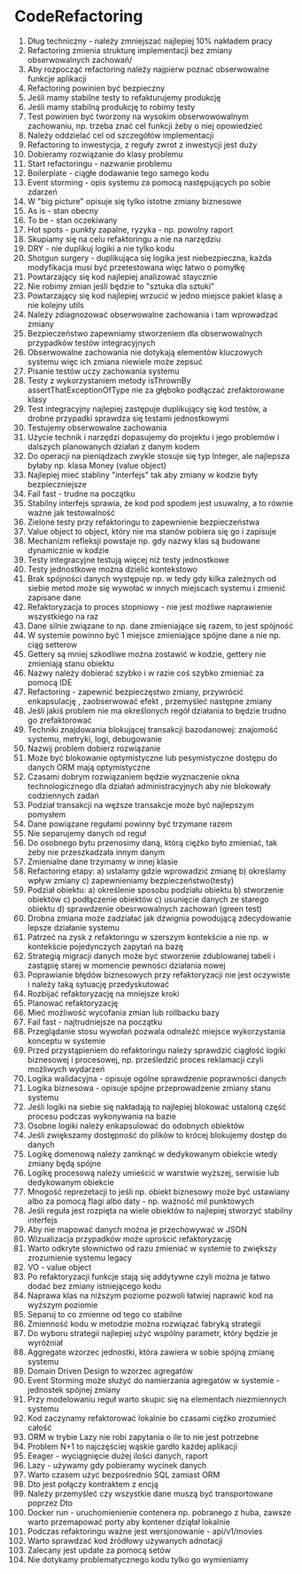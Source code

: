 # CodeRefactoring

1. Dług techniczny - należy zmniejszać najlepiej 10% nakładem pracy
2. Refactoring zmienia strukturę implementacji bez zmiany obserwowalnych zachowań/
3. Aby rozpocząć refactoring należy najpierw poznać obserwowalne funkcje aplikacji
4. Refactoring powinien być bezpieczny
5. Jeśli mamy stabilne testy to refakturujemy produkcję
6. Jeśli mamy stabilną produkcję to robimy testy
7. Test powinien być tworzony na wysokim obserwowowalnym zachowaniu, np. trzeba znać cel funkcji żeby o niej opowiedzieć
8. Należy oddzielać cel od szczegółów implementacji
9. Refactoring to inwestycja, z reguły zwrot z inwestycji jest duży
10. Dobieramy rozwiązanie do klasy problemu
11. Start refactoringu - nazwanie problemu
12. Boilerplate - ciągłe dodawanie tego samego kodu
13. Event storming - opis systemu za pomocą następujących po sobie zdarzeń
14. W "big picture" opisuje się tylko istotne zmiany biznesowe
15. As is - stan obecny
16. To be - stan oczekiwany
17. Hot spots - punkty zapalne, ryzyka - np. powolny raport
18. Skupiamy się na celu refaktoringu a nie na narzędziu
19. DRY - nie duplikuj logiki a nie tylko kodu
20. Shotgun surgery - duplikująca się logika jest niebezpieczna, każda modyfikacja musi być przetestowana więc łatwo o pomyłkę
21. Powtarzający się kod najlepiej analizować staycznie
22. Nie robimy zmian jeśli będzie to "sztuka dla sztuki"
23. Powtarzający się kod najlepiej wrzucić w jedno miejsce pakiet klasę a nie kolejny utils
24. Należy zdiagnozować obserwowalne zachowania i tam wprowadzać zmiany
25. Bezpieczeństwo zapewniamy stworzeniem dla obserwowalnych przypadków testów integracyjnych
26. Obserwowalne zachowania nie dotykają elementów kluczowych systemu więc ich zmiana niewiele może zepsuć
27. Pisanie testów uczy zachowania systemu
28. Testy z wykorzystaniem metody isThrownBy assertThatExceptionOfType nie za głęboko podłączać zrefaktorowane klasy
29. Test integracyjny najlepiej zastępuje duplikujący się kod testów, a drobne przypadki sprawdza się testami jednostkowymi
30. Testujemy obserwowalne zachowania
31. Użycie technik i narzędzi dopasujemy do projektu i jego problemów i dalszych planowanych działań z danym kodem
32. Do operacji na pieniądzach zwykle stosuje się typ Integer, ale najlepsza byłaby np. klasa Money (value object)
33. Najlepiej mieć stabliny "interfejs" tak aby zmiany w kodzie były bezpieczniejsze
35. Fail fast - trudne na początku
36. Stabilny interfejs sprawia, że kod pod spodem jest usuwalny, a to równie ważne jak testowalność
37. Zielone testy przy refaktoringu to zapewnienie bezpieczeństwa
38. Value object to object, który nie ma stanów pobiera się go i zapisuje
39. Mechanizm refleksji powstaje np. gdy nazwy klas są budowane dynamicznie w kodzie
40. Testy integracyjne testują więcej niż testy jednostkowe
41. Testy jednostkowe można dzielić kontekstowo
42. Brak spójności danych występuje np. w tedy gdy kilka zależnych od siebie metod może się wywołać w innych miejscach systemu i zmienić zapisane dane
43. Refaktoryzacja to proces stopniowy - nie jest możliwe naprawienie wszystkiego na raz
44. Dane silnie związane to np. dane zmieniające się razem, to jest spójność
43. W systemie powinno być 1 miejsce zmieniające spójne dane a nie np. ciąg setterow
44. Gettery są mniej szkodliwe można zostawić w kodzie, gettery nie zmieniają stanu obiektu
45. Nazwy należy dobierać szybko i w razie coś szybko zmieniać za pomocą IDE
46. Refactoring - zapewnić bezpieczęstwo zmiany, przywrócić enkapsulację , zaobserwować efekt , przemyśleć następne zmiany
47. Jeśli jakiś problem nie ma określonych regół działania to będzie trudno go zrefaktorować
48. Techniki znajdowania blokującej transakcji bazodanowej: znajomość systemu, metryki, logi, debugowanie
49. Nazwij problem dobierz rozwiązanie
50. Może być blokowanie optymistyczne lub pesymistyczne dostępu do danych ORM mają optymistyczne 
51. Czasami dobrym rozwiązaniem będzie wyznaczenie okna technologicznego dla działań administracyjnych aby nie blokowały codziennych zadań 
52. Podział transakcji na węższe transakcje może być najlepszym pomysłem
53. Dane powiązane regułami powinny być trzymane razem 
54. Nie separujemy danych od reguł
55. Do osobnego bytu przenosimy daną, którą ciężko było zmieniać, tak żeby nie przeszkadzała innym danym
56. Zmienialne dane trzymamy w innej klasie
57. Refactoring etapy: a) ustalamy gdzie wprowadzić zmianę b) określamy wpływ zmiany c) zapewnieniamy bezpieczeństwo(testy) 
58. Podział obiektu: a) określenie sposobu podziału obiektu b) stworzenie obiektów c) podłączenie obiektów c) usunięcie danych ze starego obiektu d) sprawdzenie obesrwowalnych zachowań (green test)
59. Drobna zmiana może zadziałać jak dżwignia powodującą zdecydowanie lepsze działanie systemu
60. Patrzeć na zysk z refaktoringu w szerszym kontekście a nie np. w kontekście pojedynczych zapytań na bazę 
61. Strategią migracji danych może być stworzenie zdublowanej tabeli i zastąpię starej w momencie pewności działania nowej
62. Poprawianie błędów biznesowych przy refaktoryzacji nie jest oczywiste i należy taką sytuację przedyskutować
63. Rozbijać refaktoryzację na mniejsze kroki
64. Planować refaktoryzację
65. Mieć możliwość wycofania zmian lub rollbacku bazy
66. Fail fast - najtrudniejsze na początku
67. Przeglądanie stosu wywołań pozwala odnaleźć miejsce wykorzystania konceptu w systemie
68. Przed przystąpieniem do refaktoringu należy sprawdzić ciągłość logiki biznesowej i procesowej, np. prześledzić proces reklamacji czyli możliwych wydarzeń
69. Logika walidacyjna - opisuje ogólne sprawdzenie poprawności danych
70. Logika biznesowa - opisuje spójne przeprowadzenie zmiany stanu systemu
71. Jeśli logiki na siebie się nakładają to najlepiej blokować ustaloną część procesu podczas wykonywania na bazie
72. Osobne logiki należy enkapsulować do odobnych obiektów
73. Jeśli zwiększamy dostępność do plików to krócej blokujemy dostęp do danych
74. Logikę domenową należy zamknąć w dedykowanym obiekcie wtedy zmiany będą spójne 
75. Logikę procesową należy umieścić w warstwie wyższej, serwisie lub dedykowanym obiekcie
76. Mnogość reprezetacji to jeśli np. obiekt biznesowy może być ustawiany albo za pomocą flagi albo daty - np. ważność mil punktowych
77. Jeśli reguła jest rozpięta na wiele obiektów to najlepiej stworzyć stabilny interfejs
78. Aby nie mapować danych można je przechowywać w JSON
79. Wizualizacja przypadków może uprościć refaktoryzację
80. Warto odkryte słownictwo od razu zmieniać w systemie to zwiększy zrozumienie systemu legacy
81. VO - value object
82. Po refaktoryzacji funkcje stają się addytywne czyli można je łatwo dodać bez zmiany istniejącego kodu
83. Naprawa klas na niższym poziome pozwoli łatwiej naprawić kod na wyższym poziomie
84. Separuj to co zmienne od tego co stabilne
85. Zmienność kodu w metodzie można rozwiązać fabryką strategii
86. Do wyboru strategii najlepiej użyć wspólny parametr, który będzie je wyróżniał 
87. Aggregate wzorzec jednostki, która zawiera w sobie spójną zmianę systemu
88. Domain Driven Design to wzorzec agregatów
89. Event Storming może służyć do namierzania agregatów w systemie - jednostek spójnej zmiany
90. Przy modelowaniu reguł warto skupic się na elementach niezmiennych systemu 
91. Kod zaczynamy refaktorować lokalnie bo czasami ciężko zrozumieć całość
92. ORM w trybie Lazy nie robi zapytania o ile to nie jest potrzebne
93. Problem N+1 to najczęściej wąskie gardło każdej aplikacji
94. Eeager - wyciągnięcie dużej ilości danych, raport
95. Lazy - używamy gdy pobieramy wycinek danych
96. Warto czasem użyć bezpośrednio SQL zamiast ORM
97. Dto jest połączy kontraktem z encją 
98. Należy przemyśleć czy wszystkie dane muszą być transportowane poprzez Dto 
99. Docker run - uruchomienienie contenera np. pobranego z huba, zawsze warto przemapować porty aby kontener dziąłał lokalnie 
100. Podczas refaktoringu ważne jest wersjonowanie - api/v1/movies
101. Warto sprawdzać kod źródłowy używanych adnotacji
102. Zalecany jest update za pomocą setów
103. Nie dotykamy problematycznego kodu tylko go wymieniamy
